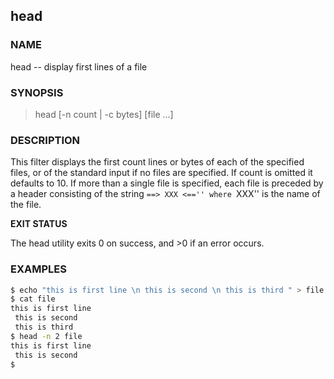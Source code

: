 ## head


### NAME

head -- display first lines of a file

### SYNOPSIS

> head [-n count | -c bytes] [file ...]

### DESCRIPTION

This filter displays the first count lines or bytes of each of the specified files, or of the standard input if no files are specified.  If count is omitted it defaults to 10.
If more than a single file is specified, each file is preceded by a header consisting of the string ``==> XXX <=='' where ``XXX'' is the name of the file.

**EXIT STATUS**

The head utility exits 0 on success, and >0 if an error occurs.

### EXAMPLES

```bash
$ echo "this is first line \n this is second \n this is third " > file
$ cat file
this is first line 
 this is second 
 this is third 
$ head -n 2 file
this is first line 
 this is second 
$
```
